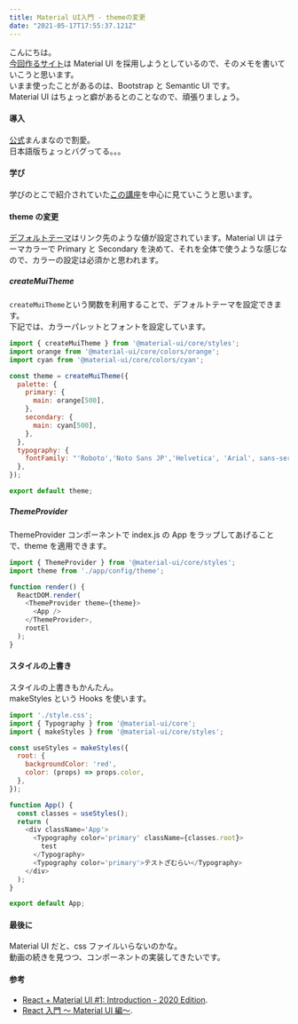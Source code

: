 ```yaml
---
title: Material UI入門 - themeの変更
date: "2021-05-17T17:55:37.121Z"
---
```


こんにちは。  
[今回作るサイト](/2021-05-16_squeezefilm_mock/)は Material UI を採用しようとしているので、そのメモを書いていこうと思います。  
いまま使ったことがあるのは、Bootstrap と Semantic UI です。  
Material UI はちょっと癖があるとのことなので、頑張りましょう。

#### 導入

[公式](https://material-ui.com/ja/getting-started/installation/)まんまなので割愛。  
日本語版ちょっとバグってる。。。

#### 学び

学びのとこで紹介されていた[この講座](https://www.youtube.com/watch?v=pHclLuRolzE&list=PLQg6GaokU5CwiVmsZ0d_9Zsg_DnIP_xwr)を中心に見ていこうと思います。

#### theme の変更

[デフォルトテーマ](https://material-ui.com/customization/default-theme/#default-theme)はリンク先のような値が設定されています。Material UI はテーマカラーで Primary と Secondary を決めて、それを全体で使うような感じなので、カラーの設定は必須かと思われます。

##### createMuiTheme

`createMuiTheme`という関数を利用することで、デフォルトテーマを設定できます。  
下記では、カラーパレットとフォントを設定しています。

```js:title=theme.js
import { createMuiTheme } from '@material-ui/core/styles';
import orange from '@material-ui/core/colors/orange';
import cyan from '@material-ui/core/colors/cyan';

const theme = createMuiTheme({
  palette: {
    primary: {
      main: orange[500],
    },
    secondary: {
      main: cyan[500],
    },
  },
  typography: {
    fontFamily: "'Roboto','Noto Sans JP','Helvetica', 'Arial', sans-serif",
  },
});

export default theme;

```

##### ThemeProvider

ThemeProvider コンポーネントで index.js の App をラップしてあげることで、theme を適用できます。

```js:title=index.js
import { ThemeProvider } from '@material-ui/core/styles';
import theme from './app/config/theme';

function render() {
  ReactDOM.render(
    <ThemeProvider theme={theme}>
      <App />
    </ThemeProvider>,
    rootEl
  );
}
```

#### スタイルの上書き

スタイルの上書きもかんたん。  
makeStyles という Hooks を使います。

```js:title=App.js
import './style.css';
import { Typography } from '@material-ui/core';
import { makeStyles } from '@material-ui/core/styles';

const useStyles = makeStyles({
  root: {
    backgroundColor: 'red',
    color: (props) => props.color,
  },
});

function App() {
  const classes = useStyles();
  return (
    <div className='App'>
      <Typography color='primary' className={classes.root}>
        test
      </Typography>
      <Typography color='primary'>テストざむらい</Typography>
    </div>
  );
}

export default App;
```

#### 最後に

Material UI だと、css ファイルいらないのかな。  
動画の続きを見つつ、コンポーネントの実装してきたいです。

#### 参考

- [React + Material UI #1: Introduction - 2020 Edition](https://www.youtube.com/watch?v=pHclLuRolzE&list=PLQg6GaokU5CwiVmsZ0d_9Zsg_DnIP_xwr).
- [React 入門 ～ Material UI 編～](https://qiita.com/h-yoshikawa44/items/efa33101b0a02cba7759).
